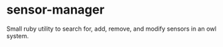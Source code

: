 sensor-manager
==============

Small ruby utility to search for, add, remove, and modify sensors in an owl system.